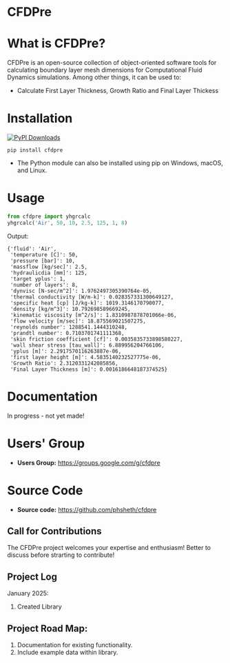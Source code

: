 # CFDPre


What is CFDPre?
================

CFDPre is an open-source collection of object-oriented software tools for
calculating boundary layer mesh dimensions for Computational Fluid Dynamics simulations.
Among other things, it can be used to:

* Calculate First Layer Thickness, Growth Ratio and Final Layer Thickess


Installation
============

[![PyPI Downloads](https://img.shields.io/pypi/v/cfdpre?label=PyPI%20downloads)](
https://pypi.org/project/cfdpre/)

    pip install cfdpre

- The Python module can also be installed using pip on Windows, macOS, and Linux.


Usage
=====

```python
from cfdpre import yhgrcalc
yhgrcalc('Air', 50, 10, 2.5, 125, 1, 8)
```

Output:
```
{'fluid': 'Air',
 'temperature [C]': 50,
 'pressure [bar]': 10,
 'massflow [kg/sec]': 2.5,
 'hydraulicdia [mm]': 125,
 'target yplus': 1,
 'number of layers': 8,
 'dynvisc [N-sec/m^2]': 1.9762497305390764e-05,
 'thermal conductivity [W/m-k]': 0.028357331300649127,
 'specific heat [cp] [J/kg-k]': 1019.3146170790077,
 'density [kg/m^3]': 10.792698589669245,
 'kinematic viscosity [m^2/s]': 1.8310987878701066e-06,
 'flow velocity [m/sec]': 18.875569021507275,
 'reynolds number': 1288541.1444310248,
 'prandtl number': 0.7103701741111368,
 'skin friction coefficient [cf]': 0.0035835733898580227,
 'wall shear stress [tau_wall]': 6.889956204766106,
 'yplus [m]': 2.2917570116263887e-06,
 'first layer height [m]': 4.5835140232527775e-06,
 'Growth Ratio': 2.3120331242085856,
 'Final Layer Thickness [m]': 0.0016186648187374525}
```



Documentation
=============

In progress - not yet made!

Users' Group
============

- **Users Group:** https://groups.google.com/g/cfdpre

Source Code
===========

- **Source code:** https://github.com/phsheth/cfdpre

Call for Contributions
----------------------

The CFDPre project welcomes your expertise and enthusiasm! Better to discuss before strarting to contribute!


## Project Log
January 2025:
1. Created Library


## Project Road Map:

1. Documentation for existing functionality.
2. Include example data within library.






